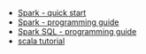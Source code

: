 + [Spark - quick start](https://spark.apache.org/docs/latest/quick-start.html)
+ [Spark - programming guide](https://spark.apache.org/docs/latest/programming-guide.html)
+ [Spark SQL - programming guide](http://spark.apache.org/docs/latest/sql-programming-guide.html)
+ [scala tutorial](http://www.scala-lang.org/docu/files/ScalaTutorial.pdf)